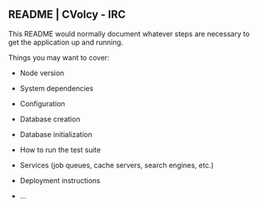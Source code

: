 README | CVolcy - IRC
----

This README would normally document whatever steps are necessary to get the
application up and running.

Things you may want to cover:

* Node version

* System dependencies

* Configuration

* Database creation

* Database initialization

* How to run the test suite

* Services (job queues, cache servers, search engines, etc.)

* Deployment instructions

* ...
